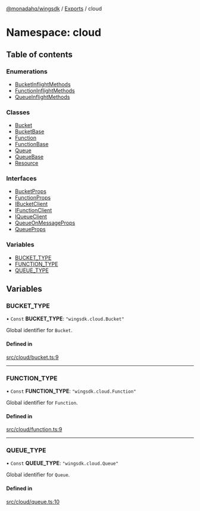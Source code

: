 [@monadahq/wingsdk](../README.md) / [Exports](../modules.md) / cloud

# Namespace: cloud

## Table of contents

### Enumerations

- [BucketInflightMethods](../enums/cloud.BucketInflightMethods.md)
- [FunctionInflightMethods](../enums/cloud.FunctionInflightMethods.md)
- [QueueInflightMethods](../enums/cloud.QueueInflightMethods.md)

### Classes

- [Bucket](../classes/cloud.Bucket.md)
- [BucketBase](../classes/cloud.BucketBase.md)
- [Function](../classes/cloud.Function.md)
- [FunctionBase](../classes/cloud.FunctionBase.md)
- [Queue](../classes/cloud.Queue.md)
- [QueueBase](../classes/cloud.QueueBase.md)
- [Resource](../classes/cloud.Resource.md)

### Interfaces

- [BucketProps](../interfaces/cloud.BucketProps.md)
- [FunctionProps](../interfaces/cloud.FunctionProps.md)
- [IBucketClient](../interfaces/cloud.IBucketClient.md)
- [IFunctionClient](../interfaces/cloud.IFunctionClient.md)
- [IQueueClient](../interfaces/cloud.IQueueClient.md)
- [QueueOnMessageProps](../interfaces/cloud.QueueOnMessageProps.md)
- [QueueProps](../interfaces/cloud.QueueProps.md)

### Variables

- [BUCKET\_TYPE](cloud.md#bucket_type)
- [FUNCTION\_TYPE](cloud.md#function_type)
- [QUEUE\_TYPE](cloud.md#queue_type)

## Variables

### BUCKET\_TYPE

• `Const` **BUCKET\_TYPE**: ``"wingsdk.cloud.Bucket"``

Global identifier for `Bucket`.

#### Defined in

[src/cloud/bucket.ts:9](https://github.com/monadahq/winglang/blob/438eedb/libs/wingsdk/src/cloud/bucket.ts#L9)

___

### FUNCTION\_TYPE

• `Const` **FUNCTION\_TYPE**: ``"wingsdk.cloud.Function"``

Global identifier for `Function`.

#### Defined in

[src/cloud/function.ts:9](https://github.com/monadahq/winglang/blob/438eedb/libs/wingsdk/src/cloud/function.ts#L9)

___

### QUEUE\_TYPE

• `Const` **QUEUE\_TYPE**: ``"wingsdk.cloud.Queue"``

Global identifier for `Queue`.

#### Defined in

[src/cloud/queue.ts:10](https://github.com/monadahq/winglang/blob/438eedb/libs/wingsdk/src/cloud/queue.ts#L10)

